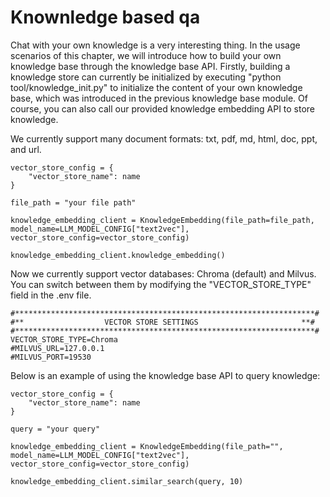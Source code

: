 # Knownledge based qa

Chat with your own knowledge is a very interesting thing. In the usage scenarios of this chapter, we will introduce how to build your own knowledge base through the knowledge base API. Firstly, building a knowledge store can currently be initialized by executing "python tool/knowledge_init.py" to initialize the content of your own knowledge base, which was introduced in the previous knowledge base module. Of course, you can also call our provided knowledge embedding API to store knowledge.


We currently support many document formats: txt, pdf, md, html, doc, ppt, and url.
```
vector_store_config = {
    "vector_store_name": name
}

file_path = "your file path"

knowledge_embedding_client = KnowledgeEmbedding(file_path=file_path, model_name=LLM_MODEL_CONFIG["text2vec"], vector_store_config=vector_store_config)

knowledge_embedding_client.knowledge_embedding()

```

Now we currently support vector databases:  Chroma (default) and Milvus. You can switch between them by modifying the "VECTOR_STORE_TYPE" field in the .env file. 
```
#*******************************************************************#
#**                  VECTOR STORE SETTINGS                       **#
#*******************************************************************#
VECTOR_STORE_TYPE=Chroma
#MILVUS_URL=127.0.0.1
#MILVUS_PORT=19530
```


Below is an example of using the knowledge base API to query knowledge:

```
vector_store_config = {
    "vector_store_name": name
}

query = "your query"

knowledge_embedding_client = KnowledgeEmbedding(file_path="", model_name=LLM_MODEL_CONFIG["text2vec"], vector_store_config=vector_store_config)

knowledge_embedding_client.similar_search(query, 10)
```